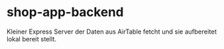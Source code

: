 # shop-app-backend

Kleiner Express Server der Daten aus AirTable fetcht und sie aufbereitet lokal bereit stellt.
